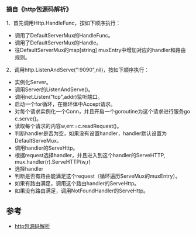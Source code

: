 ### 摘自《http包源码解析》

1、首先调用Http.HandleFunc，按如下顺序执行：

- 调用了DefaultServerMux的HandleFunc。
- 调用了DefaultServerMux的Handle。
- 往DefaultServerMux的map[string] muxEntry中增加对应的handler和路由规则。

2、调用http.ListenAndServe(":9090",nil)，按如下顺序执行：

- 实例化Server。
- 调用Server的ListenAndServe()。
- 调用net.Listen("tcp",addr)监听端口。
- 启动一个for循环，在循环体中Accept请求。
- 对每个请求实例化一个Conn，并且开启一个goroutine为这个请求进行服务go c.serve()。
- 读取每个请求的内容w,err:=c.readRequest()。
- 判断handler是否为空，如果没有设置handler，handler默认设置为DefaultServeMux。
- 调用handler的ServeHttp。
- 根据request选择handler，并且进入到这个handler的ServeHTTP, mux.handler(r).ServeHTTP(w,r)
- 选择handler
- 判断是否有路由能满足这个request（循环遍历ServeMux的muxEntry）。
- 如果有路由满足，调用这个路由handler的ServeHttp。
- 如果没有路由满足，调用NotFoundHandler的ServeHttp。

## 参考

- [http包源码解析](https://www.huweihuang.com/golang-notes/web/golang-http-execution-flow.html)
